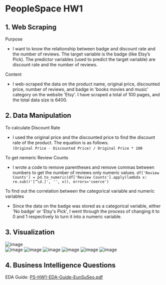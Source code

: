 # PeopleSpace HW1
## 1. Web Scraping
Purpose
- I want to know the relationship between badge and discount rate and the number of reviews.
The target variable is the badge (like Etsy’s Pick).
The predictor variables (used to predict the target variable) are discount rate and the number of reviews.

Content
- I web-scraped the data on the product name, original price, discounted price, number of reviews, and badge in ‘books movies and music’ category on the website 'Etsy'.
I have scraped a total of 100 pages, and the total data size is 6400.  

## 2. Data Manipulation
To calculate Discount Rate
- I used the original price and the discounted price to find the discount rate of the product. The equation is as follows.  
```(Original Price - Discounted Price) / Original Price * 100```

To get nemeric Review Counts
- I wrote a code to remove parentheses and remove commas between numbers to get the number of reviews only numeric values.
```df['Review Counts'] = pd.to_numeric(df['Review Counts'].apply(lambda x: re.sub(r'[^\d.]', '', x)), errors='coerce')```

To find out the correlation between the categorical variable and numeric variables
- Since the data on the badge was stored as a categorical variable, either 'No badge' or 'Etsy's Pick', I went through the process of changing it to 0 and 1 respectively to turn it into a numeric variable.

## 3. Visualization
![image](https://github.com/EunsuSeo01/PeopleSpace-HW1/assets/87434861/3b6ba302-14e5-43de-a44d-403803c076ec)  
![image](https://github.com/EunsuSeo01/PeopleSpace-HW1/assets/87434861/f94870f4-326c-409a-909b-453afaf5e862)
![image](https://github.com/EunsuSeo01/PeopleSpace-HW1/assets/87434861/87e91a4a-c8c4-4499-8f77-130d63bd97f3)
![image](https://github.com/EunsuSeo01/PeopleSpace-HW1/assets/87434861/f9f3ea6e-c4f2-4fa8-9721-752cd71c7544)
![image](https://github.com/EunsuSeo01/PeopleSpace-HW1/assets/87434861/c606c641-22bc-4331-ab60-366b4bc11a4f)
![image](https://github.com/EunsuSeo01/PeopleSpace-HW1/assets/87434861/37abd325-6369-4853-a1cd-b6f800fdc6c8)
![image](https://github.com/EunsuSeo01/PeopleSpace-HW1/assets/87434861/344cce01-1dfe-4746-b4a4-0929c7da9278)


## 4. Business Intelligence Questions


EDA Guide: [PS-HW1-EDA-Guide-EunSuSeo.pdf](https://github.com/EunsuSeo01/PeopleSpace-HW1/files/14126865/PS-HW1-EDA-Guide-EunSuSeo.pdf)
